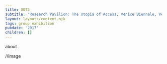 ```yaml
---
title: OUT2
subtitle: 'Research Pavilion: The Utopia of Access, Venice Biennale, Venice'
layout: layouts/content.njk
tags: group exhibition
pubdate: '2017'
children: []
---
```

about



//image

